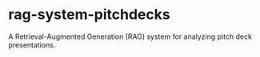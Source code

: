 # rag-system-pitchdecks
A Retrieval-Augmented Generation (RAG) system for analyzing pitch deck presentations.
